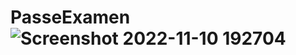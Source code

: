 # PasseExamen![Screenshot 2022-11-10 192704](https://user-images.githubusercontent.com/116494488/201184925-3b33f968-774c-40f0-b4fb-3316bc8905aa.png)
